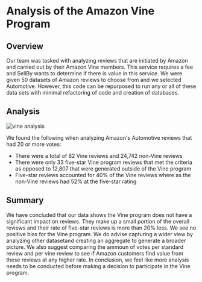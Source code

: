 # Analysis of the Amazon Vine Program
## Overview
Our team was tasked with analyzing reviews that are initiated by Amazon and carried out by their Amazon Vine members. This service requires a fee and SellBy wants to determine if there is value in this service. We were given 50 datasets of Amazon reviews to choose from and we selected Automotive. However, this code can be repurposed to run any or all of these data sets with minimal refactoring of code and creation of databases.

## Analysis
![vine analysis](vine_analysis.png)

We found the following when analyzing Amazon's Automotive reviews that had 20 or more votes:
  - There were a total of 82 Vine reviews and 24,742 non-Vine reviews
  - There were only 33 five-star Vine program reviews that met the criteria as opposed to 12,807 that were generated outside of the Vine program
  - Five-star reviews accounted for 40% of the Vine reviews where as the non-Vine reviews had 52% at the five-star rating

## Summary
We have concluded that our data shows the Vine program does not have a significant impact on reviews. They make up a small portion of the overall reviews and their rate of five-star reviews is more than 20% less. We see no positive bias for the Vine program. We do advise capturing a wider view by analyzing other datasetand creating an aggregate to generate a broader picture. We also suggest comparing the ammoun of votes per standard review and per vine review to see if Amazon customers find value from these reviews at any higher rate. In conclusion, we feel like more analysis needs to be conducted before making a decision to participate in the Vine program.
 